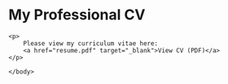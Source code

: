 <!DOCTYPE html>
<html lang="en">
<head>
    <meta charset="UTF-8">
    <title>My Professional CV</title>
    </head>
<body>
    <h1>My Professional CV</h1>

    <p>
        Please view my curriculum vitae here: 
        <a href="resume.pdf" target="_blank">View CV (PDF)</a>
    </p>

    </body>
</html>
